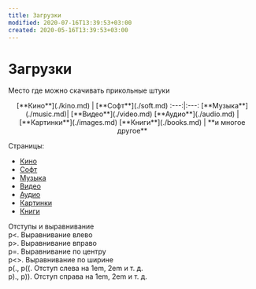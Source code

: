 ```yaml
---
title: Загрузки
modified: 2020-07-16T13:39:53+03:00
created: 2020-05-16T13:39:53+03:00
---
```


# Загрузки

Место где можно скачивать прикольные штуки

<center>
[**Кино**](./kino.md) | [**Софт**](./soft.md)
:---:|:---:
[**Музыка**](./music.md)| [**Видео**](./video.md)
[**Аудио**](./audio.md) | [**Картинки**](./images.md) 
[**Книги**](./books.md) | **и многое другое**
</center>

Страницы:
* [Кино](./kino.md)
* [Софт](./soft.md)
* [Музыка](./music.md)
* [Видео](./video.md)
* [Аудио](./audio.md)
* [Картинки](./images.md)
* [Книги](../dl/books.md)


Отступы и выравнивание  
p<.	Выравнивание влево  
p>.	Выравнивание вправо  
p=.	Выравнивание по центру  
p<>.	Выравнивание по ширине  
p(., p((.	Отступ слева на 1em, 2em и т. д.  
p)., p)).	Отступ справа на 1em, 2em и т. д.  
  
